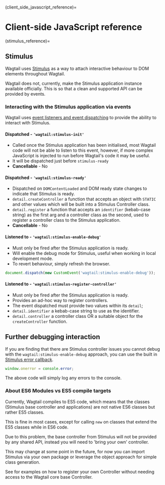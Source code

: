 (client_side_javascript_reference)=

# Client-side JavaScript reference

(stimulus_reference)=

## Stimulus

Wagtail uses [Stimulus](https://stimulus.hotwired.dev/) as a way to attach interactive behaviour to DOM elements throughout Wagtail.

Wagtail does not, currently, make the Stimulus application instance available officially. This is so that a clean and supported API can be provided by events.

### Interacting with the Stimulus application via events

Wagtail uses [event listeners and event dispatching](https://developer.mozilla.org/en-US/docs/Learn/JavaScript/Building_blocks/Events) to provide the ability to interact with Stimulus.

#### Dispatched - `'wagtail:stimulus-init'`

-   Called once the Stimulus application has been initialised, most Wagtail code will not be able to listen to this event, however, if more complex JavaScript is injected to run before Wagtail's code it may be useful.
-   It will be dispatched just before `stimulus-ready`
-   **Cancellable** - No

#### Dispatched - `'wagtail:stimulus-ready'`

-   Dispatched on `DOMContentLoaded` and DOM ready state changes to indicate that Stimulus is ready.
-   `detail.createController` a function that accepts an object with `STATIC` and other values which will be built into a Stimulus Controller class.
-   `detail.register` a function that accepts an `identifier` (kebab-case string) as the first arg and a controller class as the second, used to register a controller class to the Stimulus application.
-   **Cancellable** - No

#### Listened to - `'wagtail:stimulus-enable-debug'`

-   Must only be fired after the Stimulus application is ready.
-   Will enable the debug mode for Stimulus, useful when working in local development mode.
-   To revert behaviour, simply refresh the browser.

```javascript
document.dispatch(new CustomEvent('wagtail:stimulus-enable-debug'));
```

#### Listened to - `'wagtail:stimulus-register-controller'`

-   Must only be fired after the Stimulus application is ready.
-   Provides an ad-hoc way to register controllers.
-   The event dispatched must provide two values within its `detail`;
-   `detail.identifier` a kebab-case string to use as the identifier.
-   `detail.controller` a controller class OR a suitable object for the `createController` function.

## Further debugging interaction

If you are finding that there are Stimulus controller issues you cannot debug with the `wagtail:stimulus-enable-debug` approach, you can use the built in [Stimulus error callback](https://stimulus.hotwired.dev/handbook/installing#error-handling).

```javascript
window.onerror = console.error;
```

The above code will simply log any errors to the console.

### About ES6 Modules vs ES5 compile targets

Currently, Wagtail compiles to ES5 code, which means that the classes (Stimulus base controller and applications) are not native ES6 classes but rather ES5 classes.

This is fine in most cases, except for calling `new` on classes that extend the ES5 classes while in ES6 code.

Due to this problem, the base controller from Stimulus will not be provided by any shared API, instead you will need to 'bring your own' controller.

This may change at some point in the future, for now you can import Stimulus via your own package or leverage the object approach for simple class generation.

See [](custom_stimulus_controllers) for examples on how to register your own Controller without needing access to the Wagtail core base Controller.
